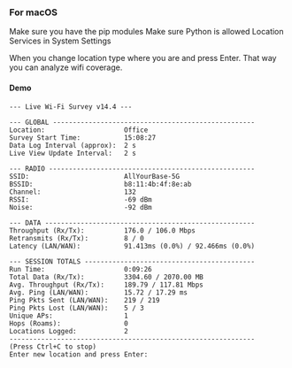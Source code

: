 ### For macOS
Make sure you have the pip modules
Make sure Python is allowed Location Services in System Settings

When you change location type where you are and press Enter. That way you can analyze wifi coverage.

#### Demo

```
--- Live Wi-Fi Survey v14.4 ---

--- GLOBAL ---------------------------------------------------
Location:                    Office
Survey Start Time:           15:08:27
Data Log Interval (approx):  2 s
Live View Update Interval:   2 s

--- RADIO ----------------------------------------------------
SSID:                        AllYourBase-5G
BSSID:                       b8:11:4b:4f:8e:ab
Channel:                     132
RSSI:                        -69 dBm
Noise:                       -92 dBm

--- DATA -----------------------------------------------------
Throughput (Rx/Tx):          176.0 / 106.0 Mbps
Retransmits (Rx/Tx):         8 / 0
Latency (LAN/WAN):           91.413ms (0.0%) / 92.466ms (0.0%)

--- SESSION TOTALS -------------------------------------------
Run Time:                    0:09:26
Total Data (Rx/Tx):          3304.60 / 2070.00 MB
Avg. Throughput (Rx/Tx):     189.79 / 117.81 Mbps
Avg. Ping (LAN/WAN):         15.72 / 17.29 ms
Ping Pkts Sent (LAN/WAN):    219 / 219
Ping Pkts Lost (LAN/WAN):    5 / 3
Unique APs:                  1
Hops (Roams):                0
Locations Logged:            2
--------------------------------------------------------------
(Press Ctrl+C to stop)
Enter new location and press Enter:
```
